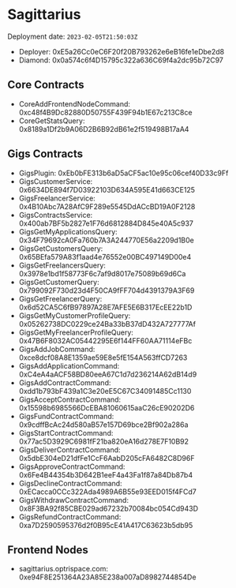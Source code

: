 # Sagittarius

Deployment date: `2023-02-05T21:50:03Z`

- Deployer: 0xE5a26Cc0eC6F20f20B793262e6eB16fe1eDbe2d8
- Diamond: 0x0a574c6f4D15795c322a636C69f4a2dc95b72C97

## Core Contracts

- CoreAddFrontendNodeCommand: 0xc48f4B9Dc82880D50755F439F94b1E67c213C8ce
- CoreGetStatsQuery: 0x8189a1Df2b9A06D2B6B92dB61e2f519498B17aA4

## Gigs Contracts

- GigsPlugin: 0xEb0bFE313b6aD5aCF5ac10e95c06cef40D33c9Ff
- GigsCustomerService: 0x6634DE894f7D03922103D634A595E41d663CE125
- GigsFreelancerService: 0x4B10Abc7A28AfC9F289e5545DdACcBD19A0F2128
- GigsContractsService: 0x400ab7BF5b2827e1F76d6812884D845e40A5c937
- GigsGetMyApplicationsQuery: 0x34F79692cA0Fa760b7A3A244770E56a2209d1B0e
- GigsGetCustomersQuery: 0x65BEfa579A83f1aad4e76552e00BC497149D00e4
- GigsGetFreelancersQuery: 0x3978e1bd1f58773F6c7af9d8017e75089b69d6Ca
- GigsGetCustomerQuery: 0x799092F730d23d4F50CA9fFF704d4391379A3F69
- GigsGetFreelancerQuery: 0x6d52CA5C6fB97897A28E7AFE5E6B317EcEE22b1D
- GigsGetMyCustomerProfileQuery: 0x05262738DC0229ce24Ba33bB37dD432A727777Af
- GigsGetMyFreelancerProfileQuery: 0x47B6F8032AC05442295E6f144FF60AA71114eFBc
- GigsAddJobCommand: 0xce8dcf08A8E1359ae59E8e5fE154A563ffCD7263
- GigsAddApplicationCommand: 0xC4eA4aACF58BD80eeA67C1d7d236214A62dB14d9
- GigsAddContractCommand: 0xdd1b793bF439a1C3e20eE5C67C34091485Cc1130
- GigsAcceptContractCommand: 0x15598b6985566DcEBA81060615aaC26cE90202D6
- GigsFundContractCommand: 0x9cdffBcAc24d580aB57e157D69bce2Bf902a286a
- GigsStartContractCommand: 0x77ac5D3929C6981fF21ba820eA16d278E7F10B92
- GigsDeliverContractCommand: 0x5dbE304eD21dfFe1CcF6AabD205cFA6482C8D96F
- GigsApproveContractCommand: 0x6Fe4B44354b3D642B1eeF4a43Fa1f87a84Db87b4
- GigsDeclineContractCommand: 0xECacca0CCc322Ada4989A6B55e93EED015f4FCd7
- GigsWithdrawContractCommand: 0x8F3BA92f85CBE029ad67232b70084bc054Cd943D
- GigsRefundContractCommand: 0xa7D2590595376d2f0B95cE41A417C63623b5db95

## Frontend Nodes

- sagittarius.optrispace.com: 0xe94F8E251364A23A85E238a007aD8982744854De
